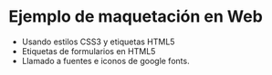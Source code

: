 # Ejemplo de maquetación en Web
- Usando estilos CSS3 y etiquetas HTML5
- Etiquetas de formularios en HTML5
- Llamado a fuentes e iconos de google fonts.
